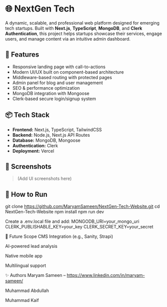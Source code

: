 # 🌐 NextGen Tech

A dynamic, scalable, and professional web platform designed for emerging tech startups. Built with **Next.js**, **TypeScript**, **MongoDB**, and **Clerk Authentication**, this project helps startups showcase their services, engage users, and manage content via an intuitive admin dashboard.

## 🚀 Features
- Responsive landing page with call-to-actions
- Modern UI/UX built on component-based architecture
- Middleware-based routing with protected pages
- Admin panel for blog and user management
- SEO & performance optimization
- MongoDB integration with Mongoose
- Clerk-based secure login/signup system

## 📦 Tech Stack
- **Frontend:** Next.js, TypeScript, TailwindCSS
- **Backend:** Node.js, Next.js API Routes
- **Database:** MongoDB, Mongoose
- **Authentication:** Clerk
- **Deployment:** Vercel

## 📸 Screenshots
> (Add UI screenshots here)

## 🔧 How to Run
git clone https://github.com/MaryamSameen/NextGen-Tech-Website.git
cd NextGen-Tech-Website
npm install
npm run dev


Create a .env.local file and add:
MONGODB_URI=your_mongo_uri
CLERK_PUBLISHABLE_KEY=your_key
CLERK_SECRET_KEY=your_secret

📌 Future Scope
CMS Integration (e.g., Sanity, Strapi)

AI-powered lead analysis

Native mobile app

Multilingual support

✨ Authors
Maryam Sameen – https://www.linkedin.com/in/maryam-sameen/

Muhammad Abdullah

Muhammad Kaif
